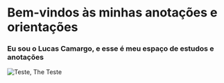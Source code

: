 # Bem-vindos às minhas anotações e orientações

### Eu sou o **Lucas Camargo**, e esse é meu espaço de estudos e anotações

![Teste, The Teste](https://octodex.github.com/images/spidertocat.png)
